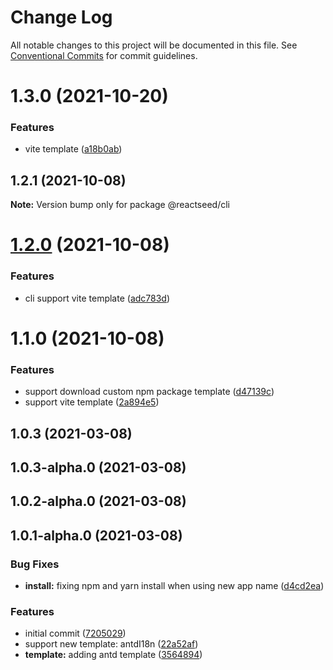 # Change Log

All notable changes to this project will be documented in this file.
See [Conventional Commits](https://conventionalcommits.org) for commit guidelines.

# 1.3.0 (2021-10-20)


### Features

* vite template ([a18b0ab](https://github.com/reactseed/reactseed/commit/a18b0ab60fa40375f66ac6d7f374e79d92904668))





## 1.2.1 (2021-10-08)

**Note:** Version bump only for package @reactseed/cli





# [1.2.0](https://github.com/reactseed/reactseed/compare/@reactseed/cli@1.1.0...@reactseed/cli@1.2.0) (2021-10-08)


### Features

* cli support vite template ([adc783d](https://github.com/reactseed/reactseed/commit/adc783d906558cd438b2512c98a00e694c83bffa))





# 1.1.0 (2021-10-08)


### Features

* support download custom npm package template ([d47139c](https://github.com/reactseed/reactseed/commit/d47139ce2eaf96604fdab22916a1b11a076bb67c))
* support vite template ([2a894e5](https://github.com/reactseed/reactseed/commit/2a894e5630763879b2c939356c420f12e7404215))



## 1.0.3 (2021-03-08)



## 1.0.3-alpha.0 (2021-03-08)



## 1.0.2-alpha.0 (2021-03-08)



## 1.0.1-alpha.0 (2021-03-08)


### Bug Fixes

* **install:** fixing npm and yarn install when using new app name ([d4cd2ea](https://github.com/reactseed/reactseed/commit/d4cd2ea64ec8ee90eb4f98201ad379182c5ad34e))


### Features

* initial commit ([7205029](https://github.com/reactseed/reactseed/commit/720502968803bb8ef028a6e739a376a580306f10))
* support new template: antdI18n ([22a52af](https://github.com/reactseed/reactseed/commit/22a52afbebf7ac98e8b07b1f4e901473acaf8141))
* **template:** adding antd template ([3564894](https://github.com/reactseed/reactseed/commit/3564894286dbbbdc6c84fc968623b5ddd0b3d065))
